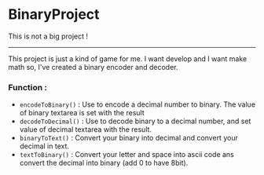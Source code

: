 # BinaryProject

This is not a big project !

---

This project is just a kind of game for me. I want develop and I want make math so, I've created a binary encoder and decoder.

### Function :

* `encodeToBinary()` : Use to encode a decimal number to binary. The value of binary textarea is set with the result
* `decodeToDecimal()` : Use to decode binary to a decimal number, and set value of decimal textarea with the result.
* `binaryToText()` : Convert your binary into decimal and convert your decimal in text.
* `textToBinary()` : Convert your letter and space into ascii code ans convert the decimal into binary (add 0 to have 8bit).
